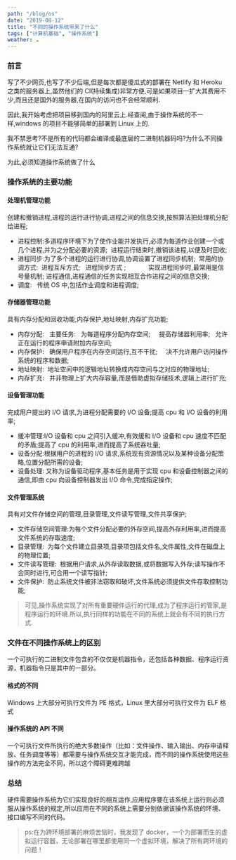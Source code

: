 ```yaml
---
path: "/blog/os"
date: "2019-08-12"
title: "不同的操作系统带来了什么"
tags: ["计算机基础", "操作系统"]
weather: ☁️
---
```


### 前言

写了不少网页,也写了不少后端,但是每次都是傻瓜式的部署在 Netlify 和 Heroku 之类的服务器上,虽然他们的 CI(持续集成)非常方便,可是如果项目一扩大其费用不少,而且还是国外的服务器,在国内的访问也不会经常顺利.

因此,我开始考虑把项目移到国内的阿里云上.经查阅,由于操作系统的不一样,windows 的项目不能够简单的部署到 Linux 上的.

我不禁思考?不是所有的代码都会编译成最底层的二进制机器码吗?为什么不同操作系统就让它们无法互通?

为此,必须知道操作系统做了什么

### 操作系统的主要功能

#### 处理机管理功能

创建和撤销进程,进程的运行进行协调,进程之间的信息交换,按照算法把处理机分配给进程;

- 进程控制:多道程序环境下为了使作业能并发执行,必须为每道作业创建一个或几个进程,并为之分配必要的资源;  进程运行结束时,撤销该进程,以便及时回收;
- 进程同步:为了多个进程的运行进行协调,协调设置了进程同步机制;  常用的协调方式:  进程互斥方式;   进程同步方式 ;             实现进程同步时,最常用是信号量机制;
  进程通信,进程通信的任务实现相互合作进程之间的信息交换;
- 调度:   传统 OS 中,包括作业调度和进程调度;

#### 存储器管理功能

具有内存分配和回收功能,内存保护,地址映射,内存扩充功能;

- 内存分配:   主要任务:   为每道程序分配内存空间;     提高存储器利用率;   允许正在运行的程序申请附加内存空间;
- 内存保护:   确保用户程序在内存空间运行,互不干扰;     决不允许用户访问操作系统的程序和数据;
- 地址映射:  地址空间中的逻辑地址转换成内存空间与之对应的物理地址;
- 内存扩充:   并非物理上扩大内存容量,而是借助虚拟存储技术,逻辑上进行扩充;

#### 设备管理功能

完成用户提出的 I/O 请求,为进程分配需要的 I/O 设备;提高 cpu 和 I/O 设备的利用率;

- 缓冲管理:I/O 设备和 cpu 之间引入缓冲,有效缓和 I/O 设备和 cpu 速度不匹配的矛盾;提高了 cpu 的利用率,进而提高了系统吞吐量;
- 设备分配:根据用户的进程的 I/O 请求,系统现有资源情况以及某种设备分配策略,位置分配所需的设备;
- 设备处理: 又称为设备驱动程序,基本任务是用于实现 cpu 和设备控制器之间的通信,即由 cpu 向设备控制器发出 I/O 命令,完成指定操作;

#### 文件管理系统

具有对文件存储空间的管理,目录管理,文件读写管理,文件共享保护;

- 文件存储空间管理:为每个文件分配必要的外存空间,提高外存利用率,进而提高文件系统的存取速度;
- 目录管理:  为每个文件建立目录项,目录项包括文件名,文件属性,文件在磁盘上的物理位置;
- 文件读写管理:  根据用户请求,从外存读取数据,或将数据写入外存;读写操作不会同时进行,可合用一个读写指针;
- 文件保护:  防止系统文件被非法窃取和破坏,文件系统必须提供文件存取控制功能;

> 可见,操作系统实现了对所有重要硬件运行的代理,成为了程序运行的管家,是程序运行的环境.所以,执行同样的功能在不同的系统上就会有不同的执行方式.

### 文件在不同操作系统上的区别

一个可执行的二进制文件包含的不仅仅是机器指令，还包括各种数据、程序运行资源，机器指令只是其中的一部分。

#### 格式的不同

Windows 上大部分可执行文件为 PE 格式，Linux 里大部分可执行文件为 ELF 格式

#### 操作系统的 API 不同

一个可执行文件所执行的绝大多数操作（比如：文件操作、输入输出、内存申请释放、任务调度等等）都需要与操作系统交互才能完成，而不同的操作系统使用这些操作的方法完全不同，所以这个障碍更难跨越

### 总结

硬件需要操作系统为它们实现良好的相互运作,应用程序要在该系统上运行则必须服从操作系统的规定,所以应用在不同的系统上需要分别依据该操作系统的环境、接口编写不同的代码。

> ps:在为跨环境部署的麻烦苦恼时，我发现了 docker，一个为部署而生的虚拟运行容器，无论部署在哪里都使用同一个虚拟环境，解决了所有跨环境的问题！
